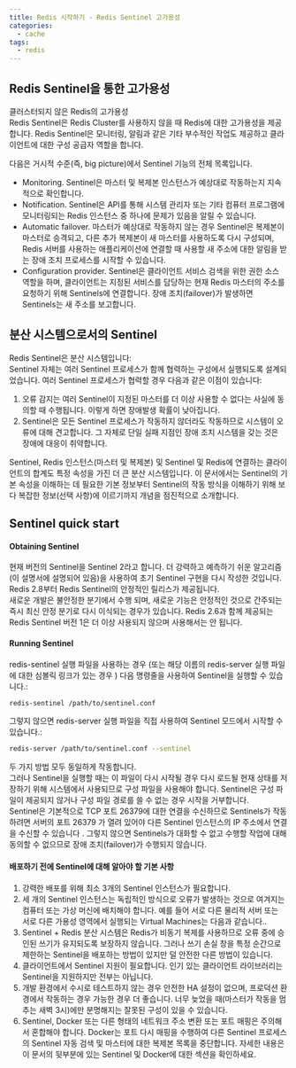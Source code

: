 ```yaml
---
title: Redis 시작하기 - Redis Sentinel 고가용성
categories: 
  - cache
tags:
  - redis
---
```


## Redis Sentinel을 통한 고가용성
클러스터되지 않은 Redis의 고가용성  
Redis Sentinel은 Redis Cluster를 사용하지 않을 때 Redis에 대한 고가용성을 제공합니다. Redis Sentinel은 모니터링, 알림과 같은 기타 부수적인 작업도 제공하고 클라이언트에 대한 구성 공급자 역할을 합니다.  

다음은 거시적 수준(즉, big picture)에서 Sentinel 기능의 전체 목록입니다.
* Monitoring. Sentinel은 마스터 및 복제본 인스턴스가 예상대로 작동하는지 지속적으로 확인합니다.  
* Notification. Sentinel은 API를 통해 시스템 관리자 또는 기타 컴퓨터 프로그램에 모니터링되는 Redis 인스턴스 중 하나에 문제가 있음을 알릴 수 있습니다.  
* Automatic failover. 마스터가 예상대로 작동하지 않는 경우 Sentinel은 복제본이 마스터로 승격되고, 다른 추가 복제본이 새 마스터를 사용하도록 다시 구성되며, Redis 서버를 사용하는 애플리케이션에 연결할 때 사용할 새 주소에 대한 알림을 받는 장애 조치 프로세스를 시작할 수 있습니다.  
* Configuration provider. Sentinel은 클라이언트 서비스 검색을 위한 권한 소스 역할을 하며, 클라이언트는 지정된 서비스를 담당하는 현재 Redis 마스터의 주소를 요청하기 위해 Sentinels에 연결합니다. 장애 조치(failover)가 발생하면 Sentinels는 새 주소를 보고합니다.  

## 분산 시스템으로서의 Sentinel
Redis Sentinel은 분산 시스템입니다:  
Sentinel 자체는 여러 Sentinel 프로세스가 함께 협력하는 구성에서 실행되도록 설계되었습니다. 여러 Sentinel 프로세스가 협력할 경우 다음과 같은 이점이 있습니다:  
1.	오류 감지는 여러 Sentinel이 지정된 마스터를 더 이상 사용할 수 없다는 사실에 동의할 때 수행됩니다. 이렇게 하면 장애발생 확률이 낮아집니다.  
2.	Sentinel은 모든 Sentinel 프로세스가 작동하지 않더라도 작동하므로 시스템이 오류에 대해 견고합니다. 그 자체로 단일 실패 지점인 장애 조치 시스템을 갖는 것은 장애에 대응이 취약합니다.  

Sentinel, Redis 인스턴스(마스터 및 복제본) 및 Sentinel 및 Redis에 연결하는 클라이언트의 합계도 특정 속성을 가진 더 큰 분산 시스템입니다. 이 문서에서는 Sentinel의 기본 속성을 이해하는 데 필요한 기본 정보부터 Sentinel의 작동 방식을 이해하기 위해 보다 복잡한 정보(선택 사항)에 이르기까지 개념을 점진적으로 소개합니다.  

## Sentinel quick start
#### Obtaining Sentinel
현재 버전의 Sentinel을 Sentinel 2라고 합니다. 더 강력하고 예측하기 쉬운 알고리즘(이 설명서에 설명되어 있음)을 사용하여 초기 Sentinel 구현을 다시 작성한 것입니다.  
Redis 2.8부터 Redis Sentinel의 안정적인 릴리스가 제공됩니다.  
새로운 개발은 불안정한 분기에서 수행  되며, 새로운 기능은 안정적인 것으로 간주되는 즉시 최신 안정 분기로 다시 이식되는 경우가 있습니다.
Redis 2.6과 함께 제공되는 Redis Sentinel 버전 1은 더 이상 사용되지 않으며 사용해서는 안 됩니다.  
#### Running Sentinel
redis-sentinel 실행 파일을 사용하는 경우  (또는 해당 이름의 redis-server 실행 파일에 대한 심볼릭 링크가 있는 경우  ) 다음 명령줄을 사용하여 Sentinel을 실행할 수 있습니다.:  
```bash
redis-sentinel /path/to/sentinel.conf
```
그렇지 않으면 redis-server 실행 파일을 직접 사용하여 Sentinel 모드에서 시작할 수 있습니다.:
```bash
redis-server /path/to/sentinel.conf --sentinel
```
두 가지 방법 모두 동일하게 작동합니다.  
그러나  Sentinel을 실행할 때는 이 파일이 다시 시작될 경우 다시 로드될 현재 상태를 저장하기 위해 시스템에서 사용되므로 구성 파일을 사용해야 합니다. Sentinel은 구성 파일이 제공되지 않거나 구성 파일 경로를 쓸 수 없는 경우 시작을 거부합니다.  
Sentinel은 기본적으로 TCP 포트 26379에 대한 연결을 수신하므로 Sentinels가 작동하려면 서버의 포트 26379  가 열려 있어야 다른 Sentinel 인스턴스의 IP 주소에서 연결을 수신할 수 있습니다  . 그렇지 않으면 Sentinels가 대화할 수 없고 수행할 작업에 대해 동의할 수 없으므로 장애 조치(failover)가 수행되지 않습니다.  

#### 배포하기 전에 Sentinel에 대해 알아야 할 기본 사항
1.	강력한 배포를 위해 최소 3개의 Sentinel 인스턴스가 필요합니다.  
2.	세 개의 Sentinel 인스턴스는 독립적인 방식으로 오류가 발생하는 것으로 여겨지는 컴퓨터 또는 가상 머신에 배치해야 합니다. 예를 들어 서로 다른 물리적 서버 또는 서로 다른 가용성 영역에서 실행되는 Virtual Machines는 다음과 같습니다..  
3.	Sentinel + Redis 분산 시스템은 Redis가 비동기 복제를 사용하므로 오류 중에 승인된 쓰기가 유지되도록 보장하지 않습니다. 그러나 쓰기 손실 창을 특정 순간으로 제한하는 Sentinel을 배포하는 방법이 있지만 덜 안전한 다른 방법이 있습니다.  
4.	클라이언트에서 Sentinel 지원이 필요합니다. 인기 있는 클라이언트 라이브러리는 Sentinel을 지원하지만 전부는 아닙니다.  
5.	개발 환경에서 수시로 테스트하지 않는 경우 안전한 HA 설정이 없으며, 프로덕션 환경에서 작동하는 경우 가능한 경우 더 좋습니다. 너무 늦었을 때(마스터가 작동을 멈추는 새벽 3시)에만 분명해지는 잘못된 구성이 있을 수 있습니다.  
6.	Sentinel, Docker 또는 다른 형태의 네트워크 주소 변환 또는 포트 매핑은 주의해서 혼합해야 합니다. Docker는 포트 다시 매핑을 수행하여 다른 Sentinel 프로세스의 Sentinel 자동 검색 및 마스터에 대한 복제본 목록을 중단합니다.  자세한 내용은 이 문서의 뒷부분에 있는 Sentinel 및 Docker에 대한 섹션을  확인하세요.  
